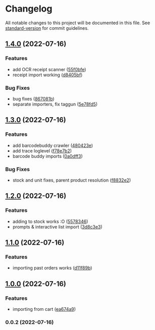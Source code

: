 # Changelog

All notable changes to this project will be documented in this file. See [standard-version](https://github.com/conventional-changelog/standard-version) for commit guidelines.

## [1.4.0](https://github.com/finn-wa/grocy-trolley/compare/v1.3.0...v1.4.0) (2022-07-16)


### Features

* add OCR receipt scanner ([55f0bfe](https://github.com/finn-wa/grocy-trolley/commit/55f0bfe4628bfa2b4241323aab09f39e444acfed))
* receipt import working ([d8405bf](https://github.com/finn-wa/grocy-trolley/commit/d8405bff9479258f069726b65fb15babb323bcba))


### Bug Fixes

* bug fixes ([867081b](https://github.com/finn-wa/grocy-trolley/commit/867081b0dc474d8d7e14e83b4908912c1bb9002f))
* separate importers, fix taggun ([5e78fd5](https://github.com/finn-wa/grocy-trolley/commit/5e78fd5a3246dd4fd0f877c81ca40eebc46a925d))

## [1.3.0](https://github.com/finn-wa/grocy-trolley/compare/v1.2.0...v1.3.0) (2022-07-16)


### Features

* add barcodebuddy crawler ([480423e](https://github.com/finn-wa/grocy-trolley/commit/480423ee3daf91eef8dec0ad7dd4f7b2f2fedd59))
* add trace loglevel ([f78e7b2](https://github.com/finn-wa/grocy-trolley/commit/f78e7b2f924210ccd2c34d79fa8ac36cb566227a))
* barcode buddy imports ([0a0dff3](https://github.com/finn-wa/grocy-trolley/commit/0a0dff3c9c5e64174c7ddd7883f337828fb42902))


### Bug Fixes

* stock and unit fixes, parent product resolution ([f8832e2](https://github.com/finn-wa/grocy-trolley/commit/f8832e2132998a9b479d65dd09be18088cf75127))

## [1.2.0](https://github.com/finn-wa/grocy-trolley/compare/v1.1.0...v1.2.0) (2022-07-16)


### Features

* adding to stock works :O ([5578346](https://github.com/finn-wa/grocy-trolley/commit/55783463aaa1871043b152dddffa82ee73735e53))
* prompts & interactive list import ([3d8c3e3](https://github.com/finn-wa/grocy-trolley/commit/3d8c3e3a1ded6ac5e26780eceb7de7faef52c3d4))

## [1.1.0](https://github.com/finn-wa/grocy-trolley/compare/v1.0.0...v1.1.0) (2022-07-16)


### Features

* importing past orders works ([d11f89b](https://github.com/finn-wa/grocy-trolley/commit/d11f89ba7a63947916af7c62692d9085f3c79d34))

## [1.0.0](https://github.com/finn-wa/grocy-trolley/compare/v0.0.2...v1.0.0) (2022-07-16)


### Features

* importing from cart ([ea674a9](https://github.com/finn-wa/grocy-trolley/commit/ea674a9a8256f9a162fe48463ef88572c21223ba))

### 0.0.2 (2022-07-16)
